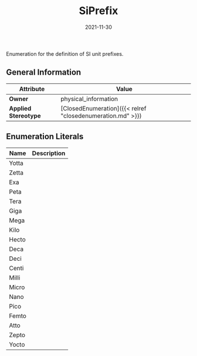 ﻿---
title: SiPrefix
toc: false
type: specs
date: "2021-11-30"
draft: false
specification: VEC
version: 2.0.0-rc1
documentType: "Recommendation"
elementType: Class
classes:
  - SiPrefix
menu_name: vec-2.0.0-rc1
---
<p>Enumeration for the definition of SI unit prefixes. </p>

## General Information

| Attribute               | Value |
|-------------------------|-------|
| **Owner**               | physical_information |
| **Applied Stereotype**  | [ClosedEnumeration]({{< relref "closedenumeration.md" >}})<br/>  |

## Enumeration Literals
| Name          | **Description** |
|---------------|-----------------|
| Yotta |  |
| Zetta |  |
| Exa |  |
| Peta |  |
| Tera |  |
| Giga |  |
| Mega |  |
| Kilo |  |
| Hecto |  |
| Deca |  |
| Deci |  |
| Centi |  |
| Milli |  |
| Micro |  |
| Nano |  |
| Pico |  |
| Femto |  |
| Atto |  |
| Zepto |  |
| Yocto |  |
